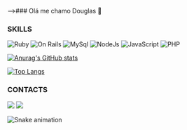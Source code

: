 -->### Olá me chamo Douglas 👋

### SKILLS
![Ruby](https://img.shields.io/badge/Ruby-CC342D?style=for-the-badge&logo=ruby&logoColor=white)
![On Rails](https://img.shields.io/badge/Ruby_on_Rails-CC0000?style=for-the-badge&logo=ruby-on-rails&logoColor=white)
![MySql](	https://img.shields.io/badge/MySQL-005C84?style=for-the-badge&logo=mysql&logoColor=white)
![NodeJs](https://img.shields.io/badge/Node.js-339933?style=for-the-badge&logo=nodedotjs&logoColor=white)
![JavaScript](https://img.shields.io/badge/JavaScript-323330?style=for-the-badge&logo=javascript&logoColor=F7DF1E)
![PHP](	https://img.shields.io/badge/PHP-777BB4?style=for-the-badge&logo=php&logoColor=white)

[![Anurag's GitHub stats](https://github-readme-stats.vercel.app/api?username=Ryukdgy&show_icons=true&theme=radical)](https://github.com/anuraghazra/github-readme-stats)

[![Top Langs](https://github-readme-stats.vercel.app/api/top-langs/?username=Ryukdgy&layout=compact&theme=radical)](https://github.com/anuraghazra/github-readme-stats)

### CONTACTS
<a href="https://www.instagram.com/doulglasgc/"><img src="https://img.shields.io/badge/Instagram-E4405F?style=for-the-badge&logo=instagram&logoColor=white" ></a>
<a href="https://br.linkedin.com/in/douglas-do-n-gonçalves-13910226b"><img src="https://img.shields.io/badge/LinkedIn-0077B5?style=for-the-badge&logo=linkedin&logoColor=white" ></a>

![Snake animation](https://github.com/Ryukdgy/Ryukdgy/blob/output/github-contribution-grid-snake.svg)
